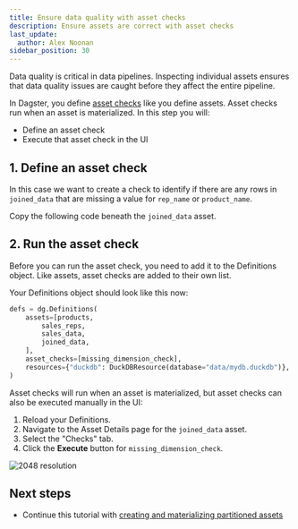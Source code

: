 ```yaml
---
title: Ensure data quality with asset checks
description: Ensure assets are correct with asset checks
last_update:
  author: Alex Noonan
sidebar_position: 30
---
```


Data quality is critical in data pipelines. Inspecting individual assets ensures that data quality issues are caught before they affect the entire pipeline.

In Dagster, you define [asset checks](/guides/test/asset-checks) like you define assets. Asset checks run when an asset is materialized. In this step you will:

- Define an asset check
- Execute that asset check in the UI

## 1. Define an asset check

In this case we want to create a check to identify if there are any rows in `joined_data` that are missing a value for `rep_name` or `product_name`.

Copy the following code beneath the `joined_data` asset.

<CodeExample path="docs_snippets/docs_snippets/guides/tutorials/etl_tutorial/etl_tutorial/definitions.py" language="python" lineStart="134" lineEnd="150" />

## 2. Run the asset check

Before you can run the asset check, you need to add it to the Definitions object. Like assets, asset checks are added to their own list.

Your Definitions object should look like this now:

```python
defs = dg.Definitions(
    assets=[products,
        sales_reps,
        sales_data,
        joined_data,
    ],
    asset_checks=[missing_dimension_check],
    resources={"duckdb": DuckDBResource(database="data/mydb.duckdb")},
)
```

Asset checks will run when an asset is materialized, but asset checks can also be executed manually in the UI:

1. Reload your Definitions.
2. Navigate to the Asset Details page for the `joined_data` asset.
3. Select the "Checks" tab.
4. Click the **Execute** button for `missing_dimension_check`.

![2048 resolution](/images/tutorial/etl-tutorial/asset-check.png)

## Next steps

- Continue this tutorial with [creating and materializing partitioned assets](/etl-pipeline-tutorial/create-and-materialize-partitioned-asset)
